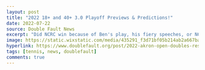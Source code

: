 ```yaml
---
layout: post
title: "2022 18+ and 40+ 3.0 Playoff Previews & Predictions!"
date: 2022-07-22
source: Double Fault News
excerpt: "Did NCRC win because of Ben's play, his fiery speeches, or NCRC's posh club atmosphere?  YES!"
image: https://static.wixstatic.com/media/435291_f3d71bf05b214ab2a667ba3379ea8139~mv2.jpg/v1/fill/w_720,h_714,al_c,q_85,usm_0.66_1.00_0.01,enc_auto/435291_f3d71bf05b214ab2a667ba3379ea8139~mv2.jpg
hyperlink: https://www.doublefault.org/post/2022-akron-open-doubles-results
tags: [tennis, news, doublefault]
comments: true
---
```

